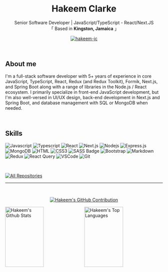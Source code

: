 <!-- Intro  -->


<h1 align="center" id="title"> Hakeem Clarke</h1>


<p align="center"> 
    Senior Software Developer | JavaScript/TypeScript - React/Next.JS
    <br>
   「 Based in <b>Kingston, Jamaica</b> 」
</p>

<p align="center">
 <a href="https://www.linkedin.com/in/hakeemclarke/" target="_blank">
  <img src="https://img.shields.io/badge/LinkedIn-0077B5?style=for-the-badge&logo=linkedin&logoColor=white" alt="hakeem-jc"/>
 </a>
</p>
<br />

<!-- About Section -->
 ## About me
 I'm a full-stack software developer with 5+ years of experience in core JavaScript, TypeScript, React, Redux (and Redux Toolkit), Formik, Next.js, and Spring Boot along with a range of libraries in the Node.js / React ecosystem. I primarily specialize in front-end JavaScript development, but I'm also well-versed in UI/UX design, back-end development in Next.js and Spring Boot, and database management with SQL or MongoDB when needed.
 
<br/>

## Skills

![Javascript](https://img.shields.io/badge/Javascript-F0DB4F?style=for-the-badge&labelColor=black&logo=javascript&logoColor=F0DB4F)
![Typescript](https://img.shields.io/badge/Typescript-007acc?style=for-the-badge&labelColor=black&logo=typescript&logoColor=007acc)
![React](https://img.shields.io/badge/-React-61DBFB?style=for-the-badge&labelColor=black&logo=react&logoColor=61DBFB)
![Next.js](https://img.shields.io/badge/next.js-000000?style=for-the-badge&logo=nextdotjs&logoColor=white)
![Nodejs](https://img.shields.io/badge/Nodejs-3C873A?style=for-the-badge&labelColor=black&logo=node.js&logoColor=3C873A)
![Express.js](https://img.shields.io/badge/Express.js-000000?style=for-the-badge&logo=express&logoColor=white)
![MongoDB](https://img.shields.io/badge/MongoDB-4EA94B?style=for-the-badge&logo=mongodb&logoColor=white)
![HTML](https://img.shields.io/badge/HTML5-E34F26?style=for-the-badge&logo=html5&logoColor=white)
![CSS3](https://img.shields.io/badge/CSS3-1572B6?style=for-the-badge&logo=css3&logoColor=white)
![SASS Badge](https://img.shields.io/badge/Sass-CC6699?style=for-the-badge&logo=sass&logoColor=white)
![Bootstrap](https://img.shields.io/badge/Bootstrap-563D7C?style=for-the-badge&logo=bootstrap&logoColor=white)
![Markdown](https://img.shields.io/badge/Markdown-000000?style=for-the-badge&logo=markdown&logoColor=white)
![Redux](https://img.shields.io/badge/Redux-593D88?style=for-the-badge&logo=redux&logoColor=white)
![React Query](https://img.shields.io/badge/-React_Query-FF4154?style=for-the-badge&logo=react%20query&logoColor=white)
![VSCode](https://img.shields.io/badge/Visual_Studio-0078d7?style=for-the-badge&logo=visual%20studio&logoColor=white)
![Git](https://img.shields.io/badge/Git-F05032?style=for-the-badge&logo=git&logoColor=white)


<br/>


<p align="left">
  <a href="https://github.com/hakeem-jc?tab=repositories" target="_blank"><img alt="All Repositories" title="All Repositories" src="https://img.shields.io/badge/-All%20Repos-2962FF?style=for-the-badge&logo=koding&logoColor=white"/></a>
</p>

<hr/>
<br/>

<p align="center">
  <a href="https://github.com/hakeem-jc">
    <img src="https://github-profile-summary-cards.vercel.app/api/cards/profile-details?username=hakeem-jc&theme=city_lights" alt="Hakeem's GitHub Contribution"/>
  </a>
</p>

<a> 
    <a href="https://github.com/hakeem-jc"><img alt="Hakeem's Github Stats" src="https://denvercoder1-github-readme-stats.vercel.app/api?username=hakeem-jc&show_icons=true&count_private=true&theme=react&border_color=4E9FE5&bg_color=0D1117&title_color=4E9FE5icon_color=F8D866" height="192px" width="49.5%"/></a>
  <a href="https://github.com/hakeem-jc"><img alt="Hakeem's Top Languages" src="https://denvercoder1-github-readme-stats.vercel.app/api/top-langs/?username=hakeem-jc&langs_count=8&layout=compact&theme=react&border_color=4E9FE5&bg_color=0D1117&title_color=4E9FE5icon_color=F8D866" height="192px" width="49.5%"/></a>
  <br/>
</a>
